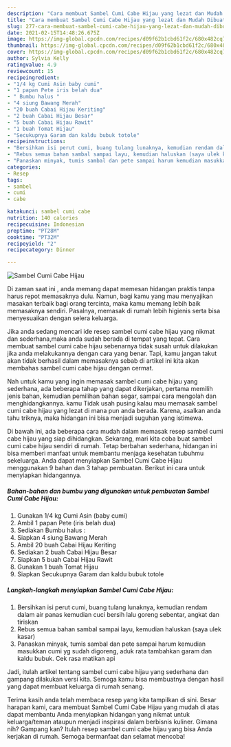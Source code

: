 ```yaml
---
description: "Cara membuat Sambel Cumi Cabe Hijau yang lezat dan Mudah Dibuat"
title: "Cara membuat Sambel Cumi Cabe Hijau yang lezat dan Mudah Dibuat"
slug: 277-cara-membuat-sambel-cumi-cabe-hijau-yang-lezat-dan-mudah-dibuat
date: 2021-02-15T14:48:26.675Z
image: https://img-global.cpcdn.com/recipes/d09f62b1cbd61f2c/680x482cq70/sambel-cumi-cabe-hijau-foto-resep-utama.jpg
thumbnail: https://img-global.cpcdn.com/recipes/d09f62b1cbd61f2c/680x482cq70/sambel-cumi-cabe-hijau-foto-resep-utama.jpg
cover: https://img-global.cpcdn.com/recipes/d09f62b1cbd61f2c/680x482cq70/sambel-cumi-cabe-hijau-foto-resep-utama.jpg
author: Sylvia Kelly
ratingvalue: 4.9
reviewcount: 15
recipeingredient:
- "1/4 kg Cumi Asin baby cumi"
- "1 papan Pete iris belah dua"
- " Bumbu halus "
- "4 siung Bawang Merah"
- "20 buah Cabai Hijau Keriting"
- "2 buah Cabai Hijau Besar"
- "5 buah Cabai Hijau Rawit"
- "1 buah Tomat Hijau"
- "Secukupnya Garam dan kaldu bubuk totole"
recipeinstructions:
- "Bersihkan isi perut cumi, buang tulang lunaknya, kemudian rendam dalam air panas kemudian cuci bersih lalu goreng sebentar, angkat dan tiriskan"
- "Rebus semua bahan sambal sampai layu, kemudian haluskan (saya ulek kasar)"
- "Panaskan minyak, tumis sambal dan pete sampai harum kemudian masukkan cumi yg sudah digoreng, aduk rata tambahkan garam dan kaldu bubuk. Cek rasa matikan api"
categories:
- Resep
tags:
- sambel
- cumi
- cabe

katakunci: sambel cumi cabe 
nutrition: 140 calories
recipecuisine: Indonesian
preptime: "PT28M"
cooktime: "PT32M"
recipeyield: "2"
recipecategory: Dinner

---
```



![Sambel Cumi Cabe Hijau](https://img-global.cpcdn.com/recipes/d09f62b1cbd61f2c/680x482cq70/sambel-cumi-cabe-hijau-foto-resep-utama.jpg)

Di zaman  saat ini , anda memang dapat memesan hidangan praktis tanpa harus repot memasaknya dulu. Namun, bagi kamu yang mau menyajikan masakan terbaik bagi orang tercinta, maka kamu memang lebih baik memasaknya sendiri. Pasalnya, memasak di rumah lebih higienis serta bisa menyesuaikan dengan selera keluarga.

Jika anda sedang mencari ide resep sambel cumi cabe hijau yang nikmat dan sederhana,maka anda sudah berada di tempat yang tepat. Cara membuat sambel cumi cabe hijau  sebenarnya tidak susah untuk dilakukan jika anda melakukannya dengan cara yang benar. Tapi, kamu jangan takut akan tidak berhasil dalam memasaknya 
sebab di artikel ini kita akan membahas sambel cumi cabe hijau dengan cermat.  



Nah untuk kamu yang ingin memasak sambel cumi cabe hijau yang sederhana, ada beberapa tahap yang dapat dikerjakan, pertama memilih jenis bahan, kemudian pemilihan bahan segar, sampai cara mengolah dan menghidangkannya. kamu Tidak usah pusing kalau mau memasak sambel cumi cabe hijau yang lezat di mana pun anda berada. Karena, asalkan anda  tahu triknya, maka hidangan ini bisa menjadi suguhan yang istimewa.

Di bawah ini, ada beberapa cara mudah dalam memasak resep sambel cumi cabe hijau yang siap dihidangkan. Sekarang, mari kita coba buat sambel cumi cabe hijau sendiri di rumah. Tetap berbahan sederhana, hidangan ini bisa memberi manfaat untuk membantu menjaga kesehatan tubuhmu sekeluarga. Anda dapat menyiapkan Sambel Cumi Cabe Hijau menggunakan 9 bahan dan 3 tahap pembuatan. Berikut ini cara untuk menyiapkan hidangannya.

<!--inarticleads1-->

##### Bahan-bahan dan bumbu yang digunakan untuk pembuatan Sambel Cumi Cabe Hijau:

1. Gunakan 1/4 kg Cumi Asin (baby cumi)
1. Ambil 1 papan Pete (iris belah dua)
1. Sediakan  Bumbu halus :
1. Siapkan 4 siung Bawang Merah
1. Ambil 20 buah Cabai Hijau Keriting
1. Sediakan 2 buah Cabai Hijau Besar
1. Siapkan 5 buah Cabai Hijau Rawit
1. Gunakan 1 buah Tomat Hijau
1. Siapkan Secukupnya Garam dan kaldu bubuk totole




<!--inarticleads2-->

##### Langkah-langkah menyiapkan Sambel Cumi Cabe Hijau:

1. Bersihkan isi perut cumi, buang tulang lunaknya, kemudian rendam dalam air panas kemudian cuci bersih lalu goreng sebentar, angkat dan tiriskan
1. Rebus semua bahan sambal sampai layu, kemudian haluskan (saya ulek kasar)
1. Panaskan minyak, tumis sambal dan pete sampai harum kemudian masukkan cumi yg sudah digoreng, aduk rata tambahkan garam dan kaldu bubuk. Cek rasa matikan api




Jadi, itulah artikel tentang  sambel cumi cabe hijau  yang sederhana dan gampang dilakukan versi kita. Semoga kamu bisa membuatnya dengan hasil yang dapat membuat keluarga di rumah senang. 

Terima kasih anda telah membaca resep yang kita tampilkan di sini. Besar harapan kami, cara membuat  Sambel Cumi Cabe Hijau yang mudah di atas dapat membantu Anda menyiapkan hidangan yang nikmat untuk keluarga/teman ataupun menjadi inspirasi dalam berbisnis kuliner. Gimana nih? Gampang kan? Itulah resep sambel cumi cabe hijau yang bisa Anda kerjakan di rumah. Semoga bermanfaat dan selamat mencoba!

